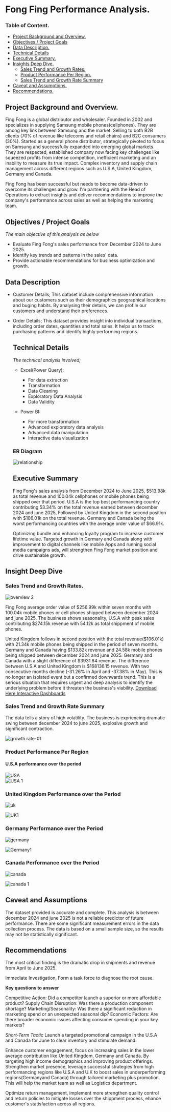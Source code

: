# Fong Fing Performance Analysis.
### Table of Content.
 - [Project Background and Overview.]( #project-background-and-overview )
 - [Objectives / Project Goals](#objectives-/-project-goals)
 - [Data Description.]( #data-description)
 - [Technical Details]( #technical-details)
 - [Executive Summary.]( #executive-summary)
 - [Insights Deep Dive.](#insights-deep-dive)
   - [Sales Trend and Growth Rates.](#sales-trend-and-growth-rates)
   - [Product Performance Per Region.](#product-performance-per-region)
   - [Sales Trend and Growth Rate Summary](#sales-trend-and-growth-rate-summary)
- [Caveat and Assumptions.](#caveat-and-assumptions)
- [Recommendations.](#recommendations)

  
## Project Background and Overview.
Fing Fong is a global distributor and wholesaler. Founded in 2002 and  specializes in supplying Samsung mobile phones(cellphones). They are among key link between Samsung and the market. Selling to both B2B clients (70% of revenue like telecoms and retail chains) and B2C consumers (30%).
Started as a general phone distributor, strategically pivoted to focus on Samsung and successfully expanded into emerging global markets.
 They are respected, established company now facing key challenges like squeezed profits from intense competition, inefficient marketing and an inability to measure its true impact.
Complex inventory and supply chain management across different regions such as U.S.A, United Kingdom, Germany and Canada.

   Fing Fong has been successful but needs to become data-driven to overcome its challenges and grow. I'm partnering with the Head of Operations to extract insights and deliver recommendations to improve the company's performance across sales as well as helping the marketing team.
 ## Objectives / Project Goals
   *The main objective of this analysis as below*
   
   - Evaluate Fing Fong's sales performance from December 2024 to June 2025.
   - Identify key trends and patterns in the sales' data.
   - Provide actionable recommendations for business optimization and growth. 
     
   
   ## Data Description
   - Customer Details; This dataset include comprehensive information about our customers such as their  demographics
     geographical locations and buging habits. By analysing their details, we can profile our customers and understand their preferences.
- Order Details; This dataset provides insight into individual transactions, including order dates, quantities and total sales.
  It helps us to track purchasing patterns and identify highly performing regions.
   ## Technical Details
   *The technical analysis involved;*
   - Excel(Power Query):
     - For data extraction
     -   Transformation
     -   Data Cleaning
     -  Exploratory Data Analysis
     -   Data Validity

   - Power BI:
      -  For more transformation
      -   Advanced exploratory data analysis
      -    Advanced data manipulation
      -    Interactive data visualization 
  ### ER Diagram
  
  ![relationship](https://github.com/user-attachments/assets/622d0991-ad9b-41df-a1a8-8ce06c3dbeab)

   ## Executive Summary
  Fing Fong's sales analysis from December 2024 to June 2025, $513.98k as total revenue and 100.04k cellphones or mobile phones being shipped over that period.
  U.S.A is the top best performancing country contributing 53.34% on the total revenue earned between december 2024 and june 2025, Followed by United Kingdom in the second position with $106.01k on the total revenue. Germany and Canada being the worst performancing countries with the average order value of $66.91k.

   Optimizing bundle and enhancing loyalty program to increase customer lifetime value. Targeted growth in Germary and Canada along with improvement to digital channels like mobile Apps and running social media campaigns ads, will strengthen Fing Fong market position and drive sustainable growth.
  
## Insight Deep Dive
 ### Sales Trend and Growth Rates.

  ![overview 2](https://github.com/user-attachments/assets/9a9109ee-d06e-4bba-b759-f5b843f0d9b2)
  
  Fing Fong average order value of $256.99k within seven months with 100.04k mobile phones or cell phones shipped between december 2024 and june 2025.
  The business shows seasonality, U.S.A with peak sales contributing $274.15k revenue with 54.12k as total shippment of mobile phones.

  United Kingdom follows in second position with the total revenue($106.01k) with 21.34k mobile phones being shipped in the period of seven months. Germany and Canada having $133.82k revenue and 24.58k mobile phones being shipped between december 2024 and june 2025. Germany and Canada with a slight  difference of $3931.84 revenue. The difference between U.S.A and United Kingdom is $168136.15 revenue. With two consecutive months decline (-31.26% in April and -37.38% in May). This is no longer an isolated event but a confirmed downwards trend. This is a serious situation that requires urgent and deep analysis to identify the underlying problem before it threaten the business's viability.   [Download Here Interactive Dashboards](https://github.com/SsenfumaGodfrey/Fong-Fing-Performance-Analysis/blob/main/Drill%20Through.pbix)
  
   
   ### Sales Trend and Growth Rate Summary
   The data tells a story of high volatility. The business is expriencing dramatic swing between december 2024 to june 2025, explosive growth and significant contraction.

![growth rate-01](https://github.com/user-attachments/assets/adc69d58-c2df-4498-a7cc-5cb1508d9777)

   
   ### Product Performance Per Region
#### U.S.A performance over the period
   ![USA](https://github.com/user-attachments/assets/ec21f395-72bf-48d8-848e-9ff743353916)  
   ![USA 1](https://github.com/user-attachments/assets/3062060a-20bd-4d76-a6fc-8cacbf0e2123)
   
### United Kingdom Performance over the Period
    
   ![uk](https://github.com/user-attachments/assets/bd36aad0-5936-4284-8d1d-5091a9039f02)
    
   ![UK1](https://github.com/user-attachments/assets/bdd06a39-5628-436b-b89c-380a6c582f09)

 ### Germany Performance over the Period
 ![germany](https://github.com/user-attachments/assets/d2a75164-50fd-495b-a20c-74f9d7d7020b)
 
 ![Germany1](https://github.com/user-attachments/assets/3c79df18-d8f5-41b2-8639-57d7ed26948e)

### Canada Performance over the Period
![canada](https://github.com/user-attachments/assets/75ed9e03-79b6-480d-9867-80814b6ed22e)

![canada 1](https://github.com/user-attachments/assets/0839bc7d-575b-4110-bc19-ab0840d1111e)


 ## Caveat and Assumptions
   The dataset provided is accurate and complete. This analysis is between december 2024 and june 2025 is not  a reliable predictor of future performance.
  There are some significant measurement errors in the data collection process.
  The data is based on a small sample size, so the results may not be statistically significant.
   
## Recommendations
 The most critical finding is the dramatic drop in shipments and revenue from April to June 2025.
 
 Immediate Investigation, Form a task force to diagnose the root cause.
 
**Key questions to answer**

Competitive Action: Did a competitor launch a superior or more affordable product?
Supply Chain Disruption: Was there a production  component shortage?
Marketing/Seasonality: Was there a significant reduction in marketing spend or an unexpected seasonal dip?
Economic Factors: Are there broader economic issues affecting consumer spending in your key markets?

*Short-Term Tactic* Launch a targeted promotional campaign in the U.S.A and Canada for June to clear inventory and stimulate demand.

 Enhance customer engagement, focus on increasing sales in the lower average contribution like United Kingdom, Germany and Canada. By targeting high income demographics and 
 improving product offerings.
 Strengthen market presence, leverage successful strategies from high performancing regions like U.S.A and U.K to boost sales in underperforming regions(Germanyand Canada) through tailored marketing  plus promotion. This will help the market team as well as Logistics department.

Optimize return management, implement more strengthen quality control and return policies to mitigate losses over the shippment process, ehance customer's statisfaction across all regions.
                          
